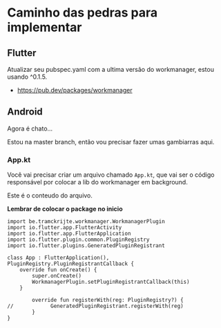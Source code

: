 # Caminho das pedras para implementar

## Flutter

Atualizar seu pubspec.yaml com a ultima versão do workmanager, estou usando ^0.1.5.

- https://pub.dev/packages/workmanager

## Android 

Agora é chato...

Estou na master branch, então vou precisar fazer umas gambiarras aqui.

### App.kt

Você vai precisar criar um arquivo chamado `App.kt`, que vai ser o código responsável por colocar a lib do workmanager em background.

Este é o conteudo do arquivo.

**Lembrar de colocar o package no inicio**
```
import be.tramckrijte.workmanager.WorkmanagerPlugin
import io.flutter.app.FlutterActivity
import io.flutter.app.FlutterApplication
import io.flutter.plugin.common.PluginRegistry
import io.flutter.plugins.GeneratedPluginRegistrant

class App : FlutterApplication(), PluginRegistry.PluginRegistrantCallback {
    override fun onCreate() {
        super.onCreate()
        WorkmanagerPlugin.setPluginRegistrantCallback(this)
    }

        override fun registerWith(reg: PluginRegistry?) {
//            GeneratedPluginRegistrant.registerWith(reg)
        }
}
```
